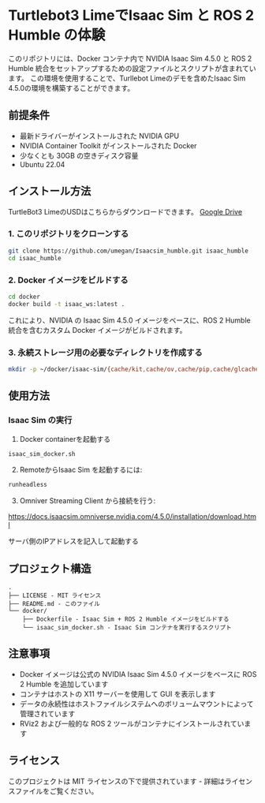 # Turtlebot3 LimeでIsaac Sim と ROS 2 Humble の体験

このリポジトリには、Docker コンテナ内で NVIDIA Isaac Sim 4.5.0 と ROS 2 Humble 統合をセットアップするための設定ファイルとスクリプトが含まれています。
この環境を使用することで、Turllebot Limeのデモを含めたIsaac Sim 4.5.0の環境を構築することができます。

## 前提条件

- 最新ドライバーがインストールされた NVIDIA GPU
- NVIDIA Container Toolkit がインストールされた Docker
- 少なくとも 30GB の空きディスク容量
- Ubuntu 22.04 

## インストール方法

TurtleBot3 LimeのUSDはこちらからダウンロードできます。
[Google Drive](https://drive.google.com/file/d/1zj03J05ni0jtlqXg845xG0uTzDkCmqzE/view?usp=sharing)

### 1. このリポジトリをクローンする

```bash
git clone https://github.com/umegan/Isaacsim_humble.git isaac_humble
cd isaac_humble
```

### 2. Docker イメージをビルドする

```bash
cd docker
docker build -t isaac_ws:latest .
```

これにより、NVIDIA の Isaac Sim 4.5.0 イメージをベースに、ROS 2 Humble 統合を含むカスタム Docker イメージがビルドされます。

### 3. 永続ストレージ用の必要なディレクトリを作成する

```bash
mkdir -p ~/docker/isaac-sim/{cache/kit,cache/ov,cache/pip,cache/glcache,cache/computecache,logs,data,documents}
```

## 使用方法


### Isaac Sim の実行

1. Docker containerを起動する
```bash
isaac_sim_docker.sh
```

2. RemoteからIsaac Sim を起動するには:

```bash
runheadless
```

3. Omniver Streaming Client から接続を行う:

https://docs.isaacsim.omniverse.nvidia.com/4.5.0/installation/download.html

サーバ側のIPアドレスを記入して起動する


## プロジェクト構造

```
.
├── LICENSE - MIT ライセンス
├── README.md - このファイル
└── docker/
    ├── Dockerfile - Isaac Sim + ROS 2 Humble イメージをビルドする
    └── isaac_sim_docker.sh - Isaac Sim コンテナを実行するスクリプト
```

## 注意事項

- Docker イメージは公式の NVIDIA Isaac Sim 4.5.0 イメージをベースに ROS 2 Humble を追加しています
- コンテナはホストの X11 サーバーを使用して GUI を表示します
- データの永続性はホストファイルシステムへのボリュームマウントによって管理されています
- RViz2 および一般的な ROS 2 ツールがコンテナにインストールされています

## ライセンス

このプロジェクトは MIT ライセンスの下で提供されています - 詳細はライセンスファイルをご覧ください。
